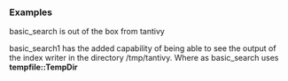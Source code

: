 ### Examples

basic_search is out of the box from tantivy

basic_search1 has the added capability of being
able to see the output of the index writer in
the directory /tmp/tantivy.  Where as basic_search
uses **tempfile::TempDir**
